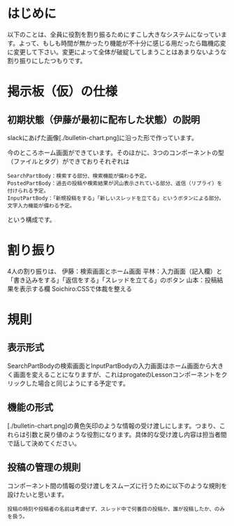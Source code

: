 # はじめに

以下のことは、全員に役割を割り振るためにすこし大きなシステムになっています。よって、もしも時間が無かったり機能が不十分に感じる用だったら臨機応変に変更して下さい。変更によって全体が破綻してしまうことはあまりないような割り振りにしたつもりです。

# 掲示板（仮）の仕様

## 初期状態（伊藤が最初に配布した状態）の説明

slackにあげた画像[./bulletin-chart.png]に沿った形で作っています。

今のところホーム画面ができています。そのほかに、3つのコンポーネントの型（ファイルとタグ）ができておりそれぞれは

    SearchPartBody：検索する部分、検索機能が備わる予定。
    PostedPartBody：過去の投稿や検索結果が沢山表示されている部分、返信（リプライ）を付けられる予定。
    InputPartBody：「新規投稿をする」「新しいスレッドを立てる」というボタンによる部分。文字入力機能が備わる予定。

という構成です。

# 割り振り

4人の割り振りは、
    伊藤：検索画面とホーム画面
    平林：入力画面（記入欄）と「書き込みをする」「返信をする」「スレッドを立てる」のボタン
    山本：投稿結果を表示する欄
    Soichiro:CSSで体裁を整える


# 規則

## 表示形式

SearchPartBodyの検索画面とInputPartBodyの入力画面はホーム画面から大きく画面を変えることになりますが、これはprogateのLessonコンポーネントをクリックした場合と同じようにする予定です。

## 機能の形式

[./bulletin-chart.png]の黄色矢印のような情報の受け渡しにします。つまり、これらは引数と戻り値のような役割になります。具体的な受け渡し内容は担当者間で話して決めてください。

## 投稿の管理の規則

コンポーネント間の情報の受け渡しをスムーズに行うために以下のような規則を設けたいと思います。

    投稿の時刻や投稿者の名前は考慮せず、スレッド中で何番目の投稿か、誰が投稿したか、のみを扱う。 

